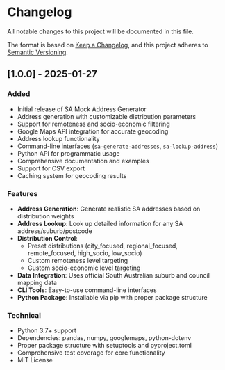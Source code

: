 # Changelog

All notable changes to this project will be documented in this file.

The format is based on [Keep a Changelog](https://keepachangelog.com/en/1.0.0/),
and this project adheres to [Semantic Versioning](https://semver.org/spec/v2.0.0.html).

## [1.0.0] - 2025-01-27

### Added
- Initial release of SA Mock Address Generator
- Address generation with customizable distribution parameters
- Support for remoteness and socio-economic filtering
- Google Maps API integration for accurate geocoding
- Address lookup functionality
- Command-line interfaces (`sa-generate-addresses`, `sa-lookup-address`)
- Python API for programmatic usage
- Comprehensive documentation and examples
- Support for CSV export
- Caching system for geocoding results

### Features
- **Address Generation**: Generate realistic SA addresses based on distribution weights
- **Address Lookup**: Look up detailed information for any SA address/suburb/postcode
- **Distribution Control**: 
  - Preset distributions (city_focused, regional_focused, remote_focused, high_socio, low_socio)
  - Custom remoteness level targeting
  - Custom socio-economic level targeting
- **Data Integration**: Uses official South Australian suburb and council mapping data
- **CLI Tools**: Easy-to-use command-line interfaces
- **Python Package**: Installable via pip with proper package structure

### Technical
- Python 3.7+ support
- Dependencies: pandas, numpy, googlemaps, python-dotenv
- Proper package structure with setuptools and pyproject.toml
- Comprehensive test coverage for core functionality
- MIT License
